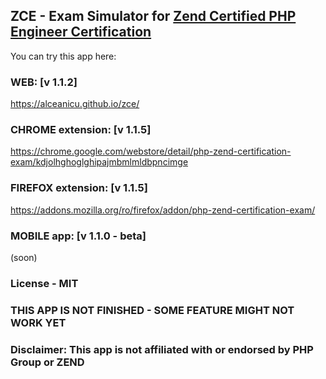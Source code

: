 ## ZCE - Exam Simulator for [Zend Certified PHP Engineer Certification](https://www.zend.com/en/services/certification/php-certification)

You can try this app here: 

### WEB:  [v 1.1.2]

https://alceanicu.github.io/zce/

### CHROME extension: [v 1.1.5]

https://chrome.google.com/webstore/detail/php-zend-certification-exam/kdjolhghoglghipajmbmlmldbpncimge

### FIREFOX extension: [v 1.1.5]

https://addons.mozilla.org/ro/firefox/addon/php-zend-certification-exam/

### MOBILE app: [v 1.1.0 - beta]

(soon)

### License - MIT

### THIS APP IS NOT FINISHED - SOME FEATURE MIGHT NOT WORK YET

### Disclaimer: This app is not affiliated with or endorsed by PHP Group or ZEND

